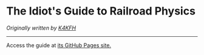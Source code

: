 # The Idiot's Guide to Railroad Physics
*Originally written by [K4KFH](http://github.com/k4kfh)*

---

Access the guide at [its GitHub Pages site.](http://evilgeniustech.com/idiotsGuideToRailroadPhysics/)


